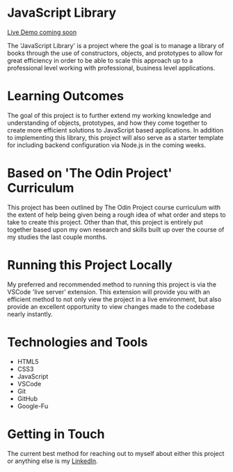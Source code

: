 # JavaScript Library #

[Live Demo coming soon](#)

The 'JavaScript Library' is a project where the goal is to manage a library of books through the use of constructors, objects, and prototypes to allow for great efficiency in order to be able to scale this approach up to a professional level working with professional, business level applications.

# Learning Outcomes #

The goal of this project is to further extend my working knowledge and understanding of objects, prototypes, and how they come together to create more efficient solutions to JavaScript based applications.  In addition to implementing this library, this project will also serve as a starter template for including backend configuration via Node.js in the coming weeks. 

# Based on 'The Odin Project' Curriculum #

This project has been outlined by The Odin Project course curriculum with the extent of help being given being a rough idea of what order and steps to take to create this project. Other than that, this project is entirely put together based upon my own research and skills built up over the course of my studies the last couple months.

# Running this Project Locally #

My preferred and recommended method to running this project is via the VSCode 'live server' extension.  This extension will provide you with an efficient method to not only view the project in a live environment, but also provide an excellent opportunity to view changes made to the codebase nearly instantly.

# Technologies and Tools #

* HTML5
* CSS3
* JavaScript
* VSCode
* Git
* GitHub
* Google-Fu

# Getting in Touch #

The current best method for reaching out to myself about either this project or anything else is my [LinkedIn](https://linkedin.com/in/dallas-pataska/).